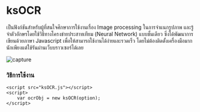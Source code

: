 # ksOCR
เป็นฟังก์ชันสำหรับผู้ที่สนใจศึกษาการใช้งานเรื่อง Image processing ในการจำแนกรูปภาพ และรู้จำตัวอักษรโดยใช้วิธีทางโครงข่ายประสาทเทียม (Neural Network) แบบชั้นเดียว ซึ่งได้พัฒนาการเขียนด้วยภาษา Javascript เพื่อให้สามารถใช้งานได้ง่ายและรวดเร็ว โดยไม่ต้องติดตั้งเครื่องมือมากนักเพียงแต่ใช้รันผ่านเว็บบราวเซอร์ได้เลย

![capture](https://user-images.githubusercontent.com/28483094/36240444-4d8fa7ea-1244-11e8-8ea5-1e3069b69088.PNG)

### วิธีการใช้งาน
	<script src="ksOCR.js"></script>
	<script>
		var ocrObj = new ksOCR(option);
	</script>
